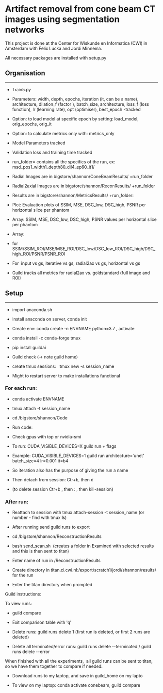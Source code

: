 # Artifact removal from cone beam CT images using segmentation networks 
This project is done at the Center for Wiskunde en Informatica (CWI) in Amsterdam with Felix Lucka and Jordi Minnema. 

All necessary packages are installed with setup.py

## Organisation
------------

-   Train5.py 

-   Parameters: width, depth, epochs, iteration (it, can be a name), architecture, dilation_f (factor ), batch_size, architecture, loss_f (loss function), lr (learning rate), opt (optimiser), best_epoch -tracked

-   Option: to load model at specific epoch by setting: load_model, orig_epochs, orig_it

-   Option: to calculate metrics only with: metrics_only

-   Model Parameters tracked

-   Validation loss and training time tracked

-   run_folder= contains all the specifics of the run, ex: msd_pos1_width1_depth80_dil4_ep60_it1/

-   Radial Images are in bigstore/shannon/ConeBeamResults/ +run_folder

-   Radial2axial Images are in bigstore/shannon/ReconResults/ +run_folder

-   Results are in bigstore/shannon/MetricsResults/ +run_folder:

-   Plot: Evaluation plots of SSIM, MSE, DSC_low, DSC_high, PSNR per horizontal slice per phantom

-   Array: SSIM, MSE, DSC_low, DSC_high, PSNR values per horizontal slice per phantom

-   Array: 

-   for SSIM/SSIM_ROI/MSE/MSE_ROI/DSC_low/DSC_low_ROI/DSC_high/DSC_high_ROI/PSNR/PSNR_ROI 

-   For  input vs gs, iterative vs gs, radial2ax vs gs, horizontal vs gs

-   Guild tracks all metrics for radial2ax vs. goldstandard (full image and ROI)

## Setup 
------

-   import anaconda.sh

-   Install anaconda on server, conda init

-   Create env: conda create -n ENVNAME python=3.7 , activate 

-   conda install -c conda-forge tmux

-   pip install guildai 

-   Guild check (-> note guild home) 

-   create tmux sessions:   tmux new -s session_name

-   Might to restart server to make installations functional

### For each run:

-   conda activate ENVNAME

-   tmux attach -t session_name

-   cd /bigstore/shannon/Code

-   Run code:

-   Check gpus with top or nvidia-smi

-   To run: CUDA_VISIBLE_DEVICES=X guild run + flags 

-   Example: CUDA_VISIBLE_DEVICES=1 guild run architecture='unet' batch_size=4 lr=0.001 it=b4

-   So iteration also has the purpose of giving the run a name

-   Then detach from session: Ctr+b, then d

-   (to delete session Ctr+b , then : , then kill-session)

### After run:

-   Reattach to session with tmux attach-session -t session_name (or number - find with tmux ls)

-   After running send guild runs to export

-   cd /bigstore/shannon/ReconstructionResults

-   bash send_scan.sh  (creates a folder in Examined with selected results and this is then sent to titan)

-   Enter name of run in /ReconstructionResults

-   Create directory in titan.ci.cwi.nl:/export/scratch1/jordi/shannon/results/ for the run 

-   Enter the titan directory when prompted

Guild instructions:

To view runs:

-   guild compare

-   Exit comparison table with 'q'

-   Delete runs: guild runs delete 1 (first run is deleted, or first 2 runs are deleted) 

-   Delete all terminated/error runs: guild runs delete --terminated / guild runs delete --error

When finished with all the experiments,  all guild runs can be sent to titan, so we have them together to compare if needed. 

-   Download runs to my laptop, and save in guild_home on my lapto

-   To view on my laptop: conda activate conebeam, guild compare

